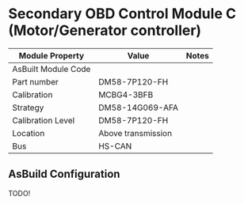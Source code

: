 # Secondary OBD Control Module C (Motor/Generator controller)

| Module Property     | Value              | Notes |
| ------------------- | ------------------ | ----- |
| AsBuilt Module Code |                    |       |
| Part number         | DM58-7P120-FH      |       |
| Calibration         | MCBG4-3BFB         |       |
| Strategy            | DM58-14G069-AFA    |       |
| Calibration Level   | DM58-7P120-FH      |       |
| Location            | Above transmission |       |
| Bus                 | HS-CAN             |       |

## AsBuild Configuration

TODO!
